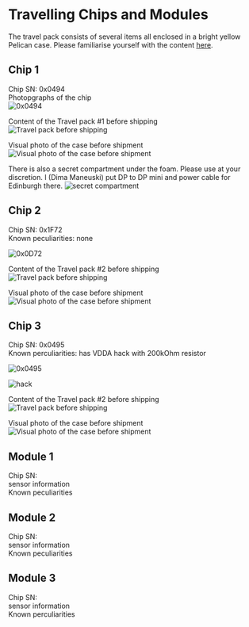 Travelling Chips and Modules
============================

The travel pack consists of several items all enclosed in a bright
yellow Pelican case. Please familiarise yourself with the content
[here](https://twiki.cern.ch/twiki/bin/view/Atlas/TravelPack).

Chip 1
------

Chip SN: 0x0494  
Photopgraphs of the chip  
![0x0494](images/GLA_Chip_N1.jpg)


Content of the Travel pack \#1 before shipping  
![Travel pack before shipping](images/GLA_CaseOpened_N1.jpg)


Visual photo of the case before shipment  
![Visual photo of the case before shipment](images/GLA_CaseToShip_N1.jpg)

There is also a secret compartment under the foam. Please use at your
discretion. I (Dima Maneuski) put DP to DP mini and power cable for
Edinburgh there.
![secret compartment](images/GLA_CaseSecret_N1.jpg)


Chip 2
------

Chip SN: 0x1F72  
Known peculiarities: none

![0x0D72](images/GLA_Chip_N2.png)


Content of the Travel pack \#2 before shipping  
![Travel pack before shipping](images/GLA_CaseOpened_N2.jpg)


Visual photo of the case before shipment  
![Visual photo of the case before shipment](images/GLA_CaseToShip_N2.jpg)  

Chip 3
------

Chip SN: 0x0495  
Known perculiarities: has VDDA hack with 200kOhm resistor  

![0x0495](images/GLA_Chip_N3.jpg)

![hack](images/GLA_Chip_N3-hack.jpg)


Content of the Travel pack \#2 before shipping  
![Travel pack before shipping](images/GLA_CaseOpened_N3.jpg)


Visual photo of the case before shipment  
![Visual photo of the case before shipment](images/GLA_CaseToShip_N3.jpg)  

Module 1
--------

Chip SN:  
sensor information   
Known peculiarities

Module 2
--------
Chip SN:  
sensor information  
Known peculiarities

Module 3
--------
Chip SN:  
sensor information  
Known perculiarities
